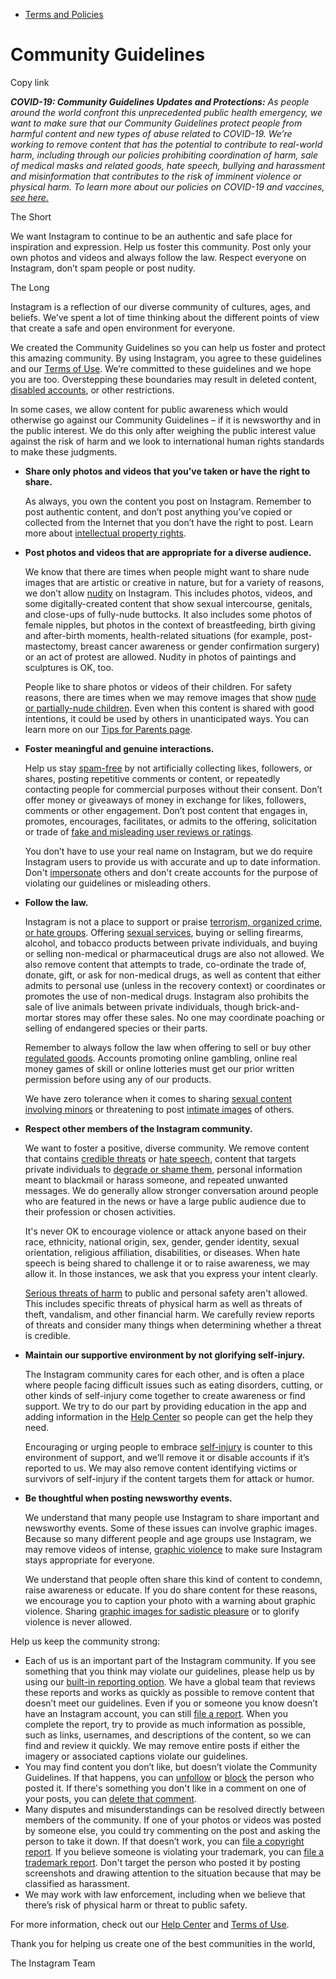 *   [Terms and Policies](https://help.instagram.com/1417489251945243/?helpref=breadcrumb)

Community Guidelines
====================

Copy link

_**COVID-19: Community Guidelines Updates and Protections:** As people around the world confront this unprecedented public health emergency, we want to make sure that our Community Guidelines protect people from harmful content and new types of abuse related to COVID-19. We’re working to remove content that has the potential to contribute to real-world harm, including through our policies prohibiting coordination of harm, sale of medical masks and related goods, hate speech, bullying and harassment and misinformation that contributes to the risk of imminent violence or physical harm. To learn more about our policies on COVID-19 and vaccines, [see here.](https://help.instagram.com/697825587576762?helpref=faq_content)_

The Short

We want Instagram to continue to be an authentic and safe place for inspiration and expression. Help us foster this community. Post only your own photos and videos and always follow the law. Respect everyone on Instagram, don’t spam people or post nudity.

The Long

Instagram is a reflection of our diverse community of cultures, ages, and beliefs. We’ve spent a lot of time thinking about the different points of view that create a safe and open environment for everyone.

We created the Community Guidelines so you can help us foster and protect this amazing community. By using Instagram, you agree to these guidelines and our [Terms of Use](https://www.instagram.com/legal/terms). We’re committed to these guidelines and we hope you are too. Overstepping these boundaries may result in deleted content, [disabled accounts](https://help.instagram.com/366993040048856?helpref=faq_content), or other restrictions.

In some cases, we allow content for public awareness which would otherwise go against our Community Guidelines – if it is newsworthy and in the public interest. We do this only after weighing the public interest value against the risk of harm and we look to international human rights standards to make these judgments.

*   **Share only photos and videos that you’ve taken or have the right to share.**
    
    As always, you own the content you post on Instagram. Remember to post authentic content, and don’t post anything you’ve copied or collected from the Internet that you don’t have the right to post. Learn more about [intellectual property rights](https://help.instagram.com/126382350847838?helpref=faq_content).
    
*   **Post photos and videos that are appropriate for a diverse audience.**
    
    We know that there are times when people might want to share nude images that are artistic or creative in nature, but for a variety of reasons, we don’t allow [nudity](https://l.instagram.com/?u=https%3A%2F%2Fwww.facebook.com%2Fcommunitystandards%2Fadult_nudity_sexual_activity&e=AT2JCaQD6_nngYg7cLM1GmqtvkaFDsf4vlD5iS62wxJ0PzLpFQWYvPidBBA7ikYL3eGV9pKy_F7r0yip9WYTQjW6IOuXo4X6tZCu7MdmES5j-SII3_RFiuW6WyycDS6FNeyiwV1-cmEQlNUDDRILoIpC7CfB3Z1p6idMXA) on Instagram. This includes photos, videos, and some digitally-created content that show sexual intercourse, genitals, and close-ups of fully-nude buttocks. It also includes some photos of female nipples, but photos in the context of breastfeeding, birth giving and after-birth moments, health-related situations (for example, post-mastectomy, breast cancer awareness or gender confirmation surgery) or an act of protest are allowed. Nudity in photos of paintings and sculptures is OK, too.
    
    People like to share photos or videos of their children. For safety reasons, there are times when we may remove images that show [nude or partially-nude children](https://l.instagram.com/?u=https%3A%2F%2Fwww.facebook.com%2Fcommunitystandards%2Fchild_nudity_sexual_exploitation&e=AT2JCaQD6_nngYg7cLM1GmqtvkaFDsf4vlD5iS62wxJ0PzLpFQWYvPidBBA7ikYL3eGV9pKy_F7r0yip9WYTQjW6IOuXo4X6tZCu7MdmES5j-SII3_RFiuW6WyycDS6FNeyiwV1-cmEQlNUDDRILoIpC7CfB3Z1p6idMXA). Even when this content is shared with good intentions, it could be used by others in unanticipated ways. You can learn more on our [Tips for Parents page](https://help.instagram.com/154475974694511/?helpref=faq_content).
    
*   **Foster meaningful and genuine interactions.**
    
    Help us stay [spam-free](https://l.instagram.com/?u=https%3A%2F%2Fwww.facebook.com%2Fcommunitystandards%2Fspam&e=AT2JCaQD6_nngYg7cLM1GmqtvkaFDsf4vlD5iS62wxJ0PzLpFQWYvPidBBA7ikYL3eGV9pKy_F7r0yip9WYTQjW6IOuXo4X6tZCu7MdmES5j-SII3_RFiuW6WyycDS6FNeyiwV1-cmEQlNUDDRILoIpC7CfB3Z1p6idMXA) by not artificially collecting likes, followers, or shares, posting repetitive comments or content, or repeatedly contacting people for commercial purposes without their consent. Don’t offer money or giveaways of money in exchange for likes, followers, comments or other engagement. Don’t post content that engages in, promotes, encourages, facilitates, or admits to the offering, solicitation or trade of [fake and misleading user reviews or ratings](https://l.instagram.com/?u=https%3A%2F%2Fwww.facebook.com%2Fcommunitystandards%2Ffraud_deception&e=AT2JCaQD6_nngYg7cLM1GmqtvkaFDsf4vlD5iS62wxJ0PzLpFQWYvPidBBA7ikYL3eGV9pKy_F7r0yip9WYTQjW6IOuXo4X6tZCu7MdmES5j-SII3_RFiuW6WyycDS6FNeyiwV1-cmEQlNUDDRILoIpC7CfB3Z1p6idMXA).
    
    You don’t have to use your real name on Instagram, but we do require Instagram users to provide us with accurate and up to date information. Don't [impersonate](https://l.instagram.com/?u=https%3A%2F%2Fwww.facebook.com%2Fcommunitystandards%2Fmisrepresentation&e=AT2JCaQD6_nngYg7cLM1GmqtvkaFDsf4vlD5iS62wxJ0PzLpFQWYvPidBBA7ikYL3eGV9pKy_F7r0yip9WYTQjW6IOuXo4X6tZCu7MdmES5j-SII3_RFiuW6WyycDS6FNeyiwV1-cmEQlNUDDRILoIpC7CfB3Z1p6idMXA) others and don't create accounts for the purpose of violating our guidelines or misleading others.
    
*   **Follow the law.**
    
    Instagram is not a place to support or praise [terrorism, organized crime, or hate groups](https://l.instagram.com/?u=https%3A%2F%2Fwww.facebook.com%2Fcommunitystandards%2Fdangerous_individuals_organizations&e=AT2JCaQD6_nngYg7cLM1GmqtvkaFDsf4vlD5iS62wxJ0PzLpFQWYvPidBBA7ikYL3eGV9pKy_F7r0yip9WYTQjW6IOuXo4X6tZCu7MdmES5j-SII3_RFiuW6WyycDS6FNeyiwV1-cmEQlNUDDRILoIpC7CfB3Z1p6idMXA). Offering [sexual services](https://l.instagram.com/?u=https%3A%2F%2Fwww.facebook.com%2Fcommunitystandards%2Fsexual_solicitation&e=AT2JCaQD6_nngYg7cLM1GmqtvkaFDsf4vlD5iS62wxJ0PzLpFQWYvPidBBA7ikYL3eGV9pKy_F7r0yip9WYTQjW6IOuXo4X6tZCu7MdmES5j-SII3_RFiuW6WyycDS6FNeyiwV1-cmEQlNUDDRILoIpC7CfB3Z1p6idMXA), buying or selling firearms, alcohol, and tobacco products between private individuals, and buying or selling non-medical or pharmaceutical drugs are also not allowed. We also remove content that attempts to trade, co-ordinate the trade of, donate, gift, or ask for non-medical drugs, as well as content that either admits to personal use (unless in the recovery context) or coordinates or promotes the use of non-medical drugs. Instagram also prohibits the sale of live animals between private individuals, though brick-and-mortar stores may offer these sales. No one may coordinate poaching or selling of endangered species or their parts.
    
    Remember to always follow the law when offering to sell or buy other [regulated goods](https://l.instagram.com/?u=https%3A%2F%2Fwww.facebook.com%2Fcommunitystandards%2Fregulated_goods&e=AT2JCaQD6_nngYg7cLM1GmqtvkaFDsf4vlD5iS62wxJ0PzLpFQWYvPidBBA7ikYL3eGV9pKy_F7r0yip9WYTQjW6IOuXo4X6tZCu7MdmES5j-SII3_RFiuW6WyycDS6FNeyiwV1-cmEQlNUDDRILoIpC7CfB3Z1p6idMXA). Accounts promoting online gambling, online real money games of skill or online lotteries must get our prior written permission before using any of our products.
    
    We have zero tolerance when it comes to sharing [sexual content involving minors](https://l.instagram.com/?u=https%3A%2F%2Fwww.facebook.com%2Fcommunitystandards%2Fchild_nudity_sexual_exploitation&e=AT2JCaQD6_nngYg7cLM1GmqtvkaFDsf4vlD5iS62wxJ0PzLpFQWYvPidBBA7ikYL3eGV9pKy_F7r0yip9WYTQjW6IOuXo4X6tZCu7MdmES5j-SII3_RFiuW6WyycDS6FNeyiwV1-cmEQlNUDDRILoIpC7CfB3Z1p6idMXA) or threatening to post [intimate images](https://l.instagram.com/?u=https%3A%2F%2Fwww.facebook.com%2Fcommunitystandards%2Fsexual_exploitation_adults&e=AT2JCaQD6_nngYg7cLM1GmqtvkaFDsf4vlD5iS62wxJ0PzLpFQWYvPidBBA7ikYL3eGV9pKy_F7r0yip9WYTQjW6IOuXo4X6tZCu7MdmES5j-SII3_RFiuW6WyycDS6FNeyiwV1-cmEQlNUDDRILoIpC7CfB3Z1p6idMXA) of others.
    
*   **Respect other members of the Instagram community.**
    
    We want to foster a positive, diverse community. We remove content that contains [credible threats](https://l.instagram.com/?u=https%3A%2F%2Fwww.facebook.com%2Fcommunitystandards%2Fcredible_violence&e=AT2JCaQD6_nngYg7cLM1GmqtvkaFDsf4vlD5iS62wxJ0PzLpFQWYvPidBBA7ikYL3eGV9pKy_F7r0yip9WYTQjW6IOuXo4X6tZCu7MdmES5j-SII3_RFiuW6WyycDS6FNeyiwV1-cmEQlNUDDRILoIpC7CfB3Z1p6idMXA) or [hate speech](https://l.instagram.com/?u=https%3A%2F%2Fwww.facebook.com%2Fcommunitystandards%2Fhate_speech&e=AT2JCaQD6_nngYg7cLM1GmqtvkaFDsf4vlD5iS62wxJ0PzLpFQWYvPidBBA7ikYL3eGV9pKy_F7r0yip9WYTQjW6IOuXo4X6tZCu7MdmES5j-SII3_RFiuW6WyycDS6FNeyiwV1-cmEQlNUDDRILoIpC7CfB3Z1p6idMXA), content that targets private individuals to [degrade or shame them](https://l.instagram.com/?u=https%3A%2F%2Fwww.facebook.com%2Fcommunitystandards%2Fbullying&e=AT2JCaQD6_nngYg7cLM1GmqtvkaFDsf4vlD5iS62wxJ0PzLpFQWYvPidBBA7ikYL3eGV9pKy_F7r0yip9WYTQjW6IOuXo4X6tZCu7MdmES5j-SII3_RFiuW6WyycDS6FNeyiwV1-cmEQlNUDDRILoIpC7CfB3Z1p6idMXA), personal information meant to blackmail or harass someone, and repeated unwanted messages. We do generally allow stronger conversation around people who are featured in the news or have a large public audience due to their profession or chosen activities.
    
    It's never OK to encourage violence or attack anyone based on their race, ethnicity, national origin, sex, gender, gender identity, sexual orientation, religious affiliation, disabilities, or diseases. When hate speech is being shared to challenge it or to raise awareness, we may allow it. In those instances, we ask that you express your intent clearly.
    
    [Serious threats of harm](https://l.instagram.com/?u=https%3A%2F%2Fwww.facebook.com%2Fcommunitystandards%2Fcredible_violence&e=AT2JCaQD6_nngYg7cLM1GmqtvkaFDsf4vlD5iS62wxJ0PzLpFQWYvPidBBA7ikYL3eGV9pKy_F7r0yip9WYTQjW6IOuXo4X6tZCu7MdmES5j-SII3_RFiuW6WyycDS6FNeyiwV1-cmEQlNUDDRILoIpC7CfB3Z1p6idMXA) to public and personal safety aren't allowed. This includes specific threats of physical harm as well as threats of theft, vandalism, and other financial harm. We carefully review reports of threats and consider many things when determining whether a threat is credible.
    
*   **Maintain our supportive environment by not glorifying self-injury.**
    
    The Instagram community cares for each other, and is often a place where people facing difficult issues such as eating disorders, cutting, or other kinds of self-injury come together to create awareness or find support. We try to do our part by providing education in the app and adding information in the [Help Center](https://help.instagram.com/) so people can get the help they need.
    
    Encouraging or urging people to embrace [self-injury](https://l.instagram.com/?u=https%3A%2F%2Fwww.facebook.com%2Fcommunitystandards%2Fsuicide_self_injury_violence&e=AT2JCaQD6_nngYg7cLM1GmqtvkaFDsf4vlD5iS62wxJ0PzLpFQWYvPidBBA7ikYL3eGV9pKy_F7r0yip9WYTQjW6IOuXo4X6tZCu7MdmES5j-SII3_RFiuW6WyycDS6FNeyiwV1-cmEQlNUDDRILoIpC7CfB3Z1p6idMXA) is counter to this environment of support, and we’ll remove it or disable accounts if it’s reported to us. We may also remove content identifying victims or survivors of self-injury if the content targets them for attack or humor.
    
*   **Be thoughtful when posting newsworthy events.**
    
    We understand that many people use Instagram to share important and newsworthy events. Some of these issues can involve graphic images. Because so many different people and age groups use Instagram, we may remove videos of intense, [graphic violence](https://l.instagram.com/?u=https%3A%2F%2Fwww.facebook.com%2Fcommunitystandards%2Fgraphic_violence&e=AT2JCaQD6_nngYg7cLM1GmqtvkaFDsf4vlD5iS62wxJ0PzLpFQWYvPidBBA7ikYL3eGV9pKy_F7r0yip9WYTQjW6IOuXo4X6tZCu7MdmES5j-SII3_RFiuW6WyycDS6FNeyiwV1-cmEQlNUDDRILoIpC7CfB3Z1p6idMXA) to make sure Instagram stays appropriate for everyone.
    
    We understand that people often share this kind of content to condemn, raise awareness or educate. If you do share content for these reasons, we encourage you to caption your photo with a warning about graphic violence. Sharing [graphic images for sadistic pleasure](https://l.instagram.com/?u=https%3A%2F%2Fwww.facebook.com%2Fcommunitystandards%2Fcruel_insensitive&e=AT2JCaQD6_nngYg7cLM1GmqtvkaFDsf4vlD5iS62wxJ0PzLpFQWYvPidBBA7ikYL3eGV9pKy_F7r0yip9WYTQjW6IOuXo4X6tZCu7MdmES5j-SII3_RFiuW6WyycDS6FNeyiwV1-cmEQlNUDDRILoIpC7CfB3Z1p6idMXA) or to glorify violence is never allowed.
    

Help us keep the community strong:

*   Each of us is an important part of the Instagram community. If you see something that you think may violate our guidelines, please help us by using our [built-in reporting option](https://help.instagram.com/165828726894770?helpref=faq_content). We have a global team that reviews these reports and works as quickly as possible to remove content that doesn’t meet our guidelines. Even if you or someone you know doesn’t have an Instagram account, you can still [file a report](https://help.instagram.com/contact/383679321740945). When you complete the report, try to provide as much information as possible, such as links, usernames, and descriptions of the content, so we can find and review it quickly. We may remove entire posts if either the imagery or associated captions violate our guidelines.
*   You may find content you don’t like, but doesn’t violate the Community Guidelines. If that happens, you can [unfollow](https://help.instagram.com/286340048138725?helpref=faq_content) or [block](https://help.instagram.com/426700567389543/?helpref=faq_content) the person who posted it. If there's something you don't like in a comment on one of your posts, you can [delete that comment](https://help.instagram.com/289098941190483?helpref=faq_content).
*   Many disputes and misunderstandings can be resolved directly between members of the community. If one of your photos or videos was posted by someone else, you could try commenting on the post and asking the person to take it down. If that doesn’t work, you can [file a copyright report](https://help.instagram.com/126382350847838?helpref=faq_content). If you believe someone is violating your trademark, you can [file a trademark report](https://help.instagram.com/222826637847963?helpref=faq_content). Don't target the person who posted it by posting screenshots and drawing attention to the situation because that may be classified as harassment.
*   We may work with law enforcement, including when we believe that there’s risk of physical harm or threat to public safety.

For more information, check out our [Help Center](https://help.instagram.com/) and [Terms of Use](https://l.instagram.com/?u=http%3A%2F%2Finstagram.com%2Flegal%2Fterms%2F%23&e=AT2JCaQD6_nngYg7cLM1GmqtvkaFDsf4vlD5iS62wxJ0PzLpFQWYvPidBBA7ikYL3eGV9pKy_F7r0yip9WYTQjW6IOuXo4X6tZCu7MdmES5j-SII3_RFiuW6WyycDS6FNeyiwV1-cmEQlNUDDRILoIpC7CfB3Z1p6idMXA).

Thank you for helping us create one of the best communities in the world,

The Instagram Team